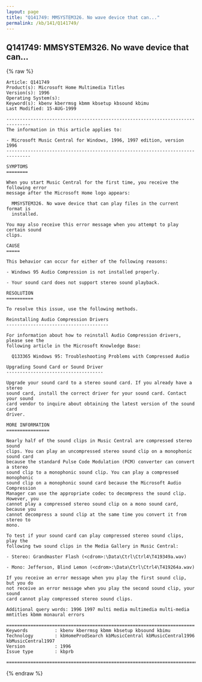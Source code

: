 ```yaml
---
layout: page
title: "Q141749: MMSYSTEM326. No wave device that can..."
permalink: /kb/141/Q141749/
---
```


## Q141749: MMSYSTEM326. No wave device that can...

{% raw %}

	Article: Q141749
	Product(s): Microsoft Home Multimedia Titles
	Version(s): 1996
	Operating System(s): 
	Keyword(s): kbenv kberrmsg kbmm kbsetup kbsound kbimu
	Last Modified: 15-AUG-1999
	
	-------------------------------------------------------------------------------
	The information in this article applies to:
	
	- Microsoft Music Central for Windows, 1996, 1997 edition, version 1996 
	-------------------------------------------------------------------------------
	
	SYMPTOMS
	========
	
	When you start Music Central for the first time, you receive the following error
	message after the Microsoft Home logo appears:
	
	  MMSYSTEM326. No wave device that can play files in the current format is
	  installed.
	
	You may also receive this error message when you attempt to play certain sound
	clips.
	
	CAUSE
	=====
	
	This behavior can occur for either of the following reasons:
	
	- Windows 95 Audio Compression is not installed properly.
	
	- Your sound card does not support stereo sound playback.
	
	RESOLUTION
	==========
	
	To resolve this issue, use the following methods.
	
	Reinstalling Audio Compression Drivers
	--------------------------------------
	
	For information about how to reinstall Audio Compression drivers, please see the
	following article in the Microsoft Knowledge Base:
	
	  Q133365 Windows 95: Troubleshooting Problems with Compressed Audio
	
	Upgrading Sound Card or Sound Driver
	------------------------------------
	
	Upgrade your sound card to a stereo sound card. If you already have a stereo
	sound card, install the correct driver for your sound card. Contact your sound
	card vendor to inquire about obtaining the latest version of the sound card
	driver.
	
	MORE INFORMATION
	================
	
	Nearly half of the sound clips in Music Central are compressed stereo sound
	clips. You can play an uncompressed stereo sound clip on a monophonic sound card
	because the standard Pulse Code Modulation (PCM) converter can convert a stereo
	sound clip to a monophonic sound clip. You can play a compressed monophonic
	sound clip on a monophonic sound card because the Microsoft Audio Compression
	Manager can use the appropriate codec to decompress the sound clip. However, you
	cannot play a compressed stereo sound clip on a mono sound card, because you
	cannot decompress a sound clip at the same time you convert it from stereo to
	mono.
	
	To test if your sound card can play compressed stereo sound clips, play the
	following two sound clips in the Media Gallery in Music Central:
	
	- Stereo: Grandmaster Flash (<cdrom>:\Data\Ctrl\Ctrl4\T419349a.wav)
	
	- Mono: Jefferson, Blind Lemon (<cdrom>:\Data\Ctrl\Ctrl4\T419264a.wav)
	
	If you receive an error message when you play the first sound clip, but you do
	not receive an error message when you play the second sound clip, your sound
	card cannot play compressed stereo sound clips.
	
	Additional query words: 1996 1997 multi media multimedia multi-media mmtitles kbmm monaural errors
	
	======================================================================
	Keywords          : kbenv kberrmsg kbmm kbsetup kbsound kbimu 
	Technology        : kbHomeProdSearch kbMusicCentral kbMusicCentral1996 kbMusicCentral1997
	Version           : 1996
	Issue type        : kbprb
	
	=============================================================================
	

{% endraw %}
